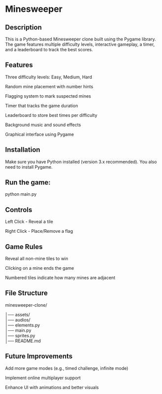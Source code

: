 # Minesweeper
## Description

This is a Python-based Minesweeper clone built using the Pygame library. The game features multiple difficulty levels, interactive gameplay, a timer, and a leaderboard to track the best scores.

## Features

Three difficulty levels: Easy, Medium, Hard

Random mine placement with number hints

Flagging system to mark suspected mines

Timer that tracks the game duration

Leaderboard to store best times per difficulty

Background music and sound effects

Graphical interface using Pygame

## Installation

Make sure you have Python installed (version 3.x recommended). You also need to install Pygame.

## Run the game:

python main.py

## Controls

Left Click - Reveal a tile

Right Click - Place/Remove a flag

## Game Rules

Reveal all non-mine tiles to win

Clicking on a mine ends the game

Numbered tiles indicate how many mines are adjacent

## File Structure

minesweeper-clone/

│── assets/                  <br />
│── audios/                  <br />
│── elements.py              <br />
│── main.py                  <br />
│── sprites.py               <br />
│── README.md                <br />

## Future Improvements

Add more game modes (e.g., timed challenge, infinite mode)

Implement online multiplayer support

Enhance UI with animations and better visuals
